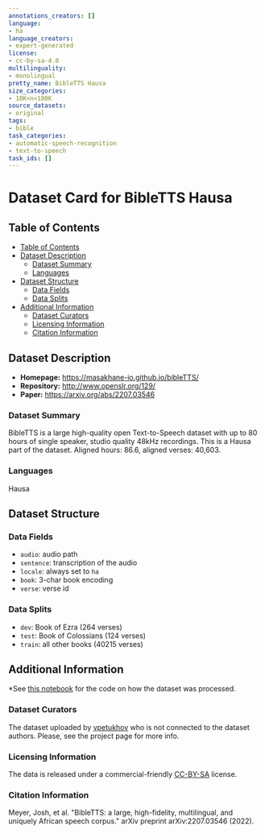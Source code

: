 ```yaml
---
annotations_creators: []
language:
- ha
language_creators:
- expert-generated
license:
- cc-by-sa-4.0
multilinguality:
- monolingual
pretty_name: BibleTTS Hausa
size_categories:
- 10K<n<100K
source_datasets:
- original
tags:
- bible
task_categories:
- automatic-speech-recognition
- text-to-speech
task_ids: []
---
```


# Dataset Card for BibleTTS Hausa

## Table of Contents
- [Table of Contents](#table-of-contents)
- [Dataset Description](#dataset-description)
  - [Dataset Summary](#dataset-summary)
  - [Languages](#languages)
- [Dataset Structure](#dataset-structure)
  - [Data Fields](#data-fields)
  - [Data Splits](#data-splits)
- [Additional Information](#additional-information)
  - [Dataset Curators](#dataset-curators)
  - [Licensing Information](#licensing-information)
  - [Citation Information](#citation-information)

## Dataset Description

- **Homepage:** https://masakhane-io.github.io/bibleTTS/
- **Repository:** http://www.openslr.org/129/
- **Paper:** https://arxiv.org/abs/2207.03546

### Dataset Summary

BibleTTS is a large high-quality open Text-to-Speech dataset with up to 80 hours of single speaker, studio quality 48kHz recordings.
This is a Hausa part of the dataset. Aligned hours: 86.6, aligned verses: 40,603.

### Languages

Hausa

## Dataset Structure

### Data Fields

- `audio`: audio path
- `sentence`: transcription of the audio
- `locale`: always set to `ha`
- `book`: 3-char book encoding
- `verse`: verse id

### Data Splits

- `dev`: Book of Ezra (264 verses)
- `test`: Book of Colossians (124 verses)
- `train`: all other books (40215 verses)

## Additional Information

*See [this notebook](https://github.com/seads-org/hausa-speech-recognition/blob/6993c5c74379c93a2416acac6126b60ce6e52df8/notebooks/prepare_bible_dataset.ipynb) for the code on how the dataset was processed.

### Dataset Curators

The dataset uploaded by [vpetukhov](https://github.com/VPetukhov/) who is not connected to the dataset authors. Please, see the project page for more info.

### Licensing Information

The data is released under a commercial-friendly [CC-BY-SA](https://creativecommons.org/licenses/by-sa/4.0/) license.

### Citation Information

Meyer, Josh, et al. "BibleTTS: a large, high-fidelity, multilingual, and uniquely African speech corpus." arXiv preprint arXiv:2207.03546 (2022).
